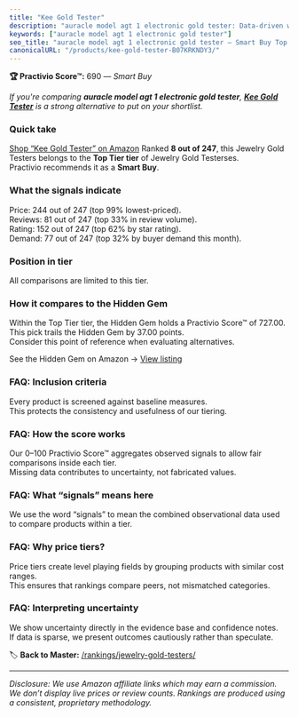```yaml
---
title: "Kee Gold Tester"
description: "auracle model agt 1 electronic gold tester: Data-driven within Top Tier ranking using the Practivio Score™. Positioned by quality, value, demand, findability,…"
keywords: ["auracle model agt 1 electronic gold tester"]
seo_title: "auracle model agt 1 electronic gold tester — Smart Buy Top Tier (2025)"
canonicalURL: "/products/kee-gold-tester-B07KRKNDY3/"
---
```


**🏆 Practivio Score™:** 690 — _Smart Buy_


*If you're comparing **auracle model agt 1 electronic gold tester**, **[Kee Gold Tester](https://www.amazon.com/dp/B07KRKNDY3?tag=practivio-20)** is a strong alternative to put on your shortlist.*
### Quick take
[Shop “Kee Gold Tester” on Amazon](https://www.amazon.com/dp/B07KRKNDY3?tag=practivio-20)
Ranked **8 out of 247**, this Jewelry Gold Testers belongs to the **Top Tier tier** of Jewelry Gold Testerses.  
Practivio recommends it as a **Smart Buy**.

### What the signals indicate
Price: 244 out of 247 (top 99% lowest-priced).  
Reviews: 81 out of 247 (top 33% in review volume).  
Rating: 152 out of 247 (top 62% by star rating).  
Demand: 77 out of 247 (top 32% by buyer demand this month).

### Position in tier
All comparisons are limited to this tier.

### How it compares to the Hidden Gem
Within the Top Tier tier, the Hidden Gem holds a Practivio Score™ of 727.00.  
This pick trails the Hidden Gem by 37.00 points.  
Consider this point of reference when evaluating alternatives.  

See the Hidden Gem on Amazon → [View listing](https://www.amazon.com/dp/B0814HF9DV?tag=practivio-20)

### FAQ: Inclusion criteria
Every product is screened against baseline measures.  
This protects the consistency and usefulness of our tiering.

### FAQ: How the score works
Our 0–100 Practivio Score™ aggregates observed signals to allow fair comparisons inside each tier.  
Missing data contributes to uncertainty, not fabricated values.

### FAQ: What “signals” means here
We use the word “signals” to mean the combined observational data used to compare products within a tier.

### FAQ: Why price tiers?
Price tiers create level playing fields by grouping products with similar cost ranges.  
This ensures that rankings compare peers, not mismatched categories.

### FAQ: Interpreting uncertainty
We show uncertainty directly in the evidence base and confidence notes.  
If data is sparse, we present outcomes cautiously rather than speculate.


🏷️ **Back to Master:** [/rankings/jewelry-gold-testers/](/rankings/jewelry-gold-testers/)

---
_Disclosure: We use Amazon affiliate links which may earn a commission. We don’t display live prices or review counts. Rankings are produced using a consistent, proprietary methodology._
